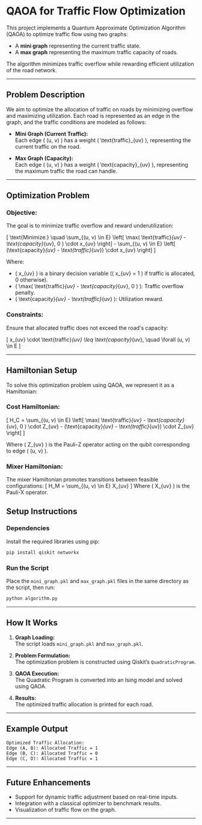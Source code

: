 # **QAOA for Traffic Flow Optimization**

This project implements a Quantum Approximate Optimization Algorithm (QAOA) to optimize traffic flow using two graphs:
- A **mini graph** representing the current traffic state.
- A **max graph** representing the maximum traffic capacity of roads.

The algorithm minimizes traffic overflow while rewarding efficient utilization of the road network.

---

## **Problem Description**

We aim to optimize the allocation of traffic on roads by minimizing overflow and maximizing utilization. Each road is represented as an edge in the graph, and the traffic conditions are modeled as follows:

- **Mini Graph (Current Traffic):**  
  Each edge \( (u, v) \) has a weight \( \text{traffic}_{uv} \), representing the current traffic on the road.

- **Max Graph (Capacity):**  
  Each edge \( (u, v) \) has a weight \( \text{capacity}_{uv} \), representing the maximum traffic the road can handle.

---

## **Optimization Problem**

### **Objective:**
The goal is to minimize traffic overflow and reward underutilization:

\[
\text{Minimize:} \quad \sum_{(u, v) \in E} \left[ \max( \text{traffic}_{uv} - \text{capacity}_{uv}, 0 ) \cdot x_{uv} \right] - \sum_{(u, v) \in E} \left[ (\text{capacity}_{uv} - \text{traffic}_{uv}) \cdot x_{uv} \right]
\]

Where:
- \( x_{uv} \) is a binary decision variable (\( x_{uv} = 1 \) if traffic is allocated, 0 otherwise).
- \( \max( \text{traffic}_{uv} - \text{capacity}_{uv}, 0 ) \): Traffic overflow penalty.
- \( \text{capacity}_{uv} - \text{traffic}_{uv} \): Utilization reward.

### **Constraints:**
Ensure that allocated traffic does not exceed the road's capacity:

\[
x_{uv} \cdot \text{traffic}_{uv} \leq \text{capacity}_{uv}, \quad \forall (u, v) \in E
\]

---

## **Hamiltonian Setup**

To solve this optimization problem using QAOA, we represent it as a Hamiltonian:

### **Cost Hamiltonian:**

\[
H_C = \sum_{(u, v) \in E} \left[ \max( \text{traffic}_{uv} - \text{capacity}_{uv}, 0 ) \cdot Z_{uv} - (\text{capacity}_{uv} - \text{traffic}_{uv}) \cdot Z_{uv} \right]
\]

Where \( Z_{uv} \) is the Pauli-Z operator acting on the qubit corresponding to edge \( (u, v) \).

### **Mixer Hamiltonian:**

The mixer Hamiltonian promotes transitions between feasible configurations:
\[
H_M = \sum_{(u, v) \in E} X_{uv}
\]
Where \( X_{uv} \) is the Pauli-X operator.

## **Setup Instructions**

### **Dependencies**

Install the required libraries using pip:

```bash
pip install qiskit networkx
```

### **Run the Script**

Place the `mini_graph.pkl` and `max_graph.pkl` files in the same directory as the script, then run:

```bash
python algorithm.py
```

---

## **How It Works**

1. **Graph Loading:**  
   The script loads `mini_graph.pkl` and `max_graph.pkl`.

2. **Problem Formulation:**  
   The optimization problem is constructed using Qiskit’s `QuadraticProgram`.

3. **QAOA Execution:**  
   The Quadratic Program is converted into an Ising model and solved using QAOA.

4. **Results:**  
   The optimized traffic allocation is printed for each road.

---

## **Example Output**

```
Optimized Traffic Allocation:
Edge (A, B): Allocated Traffic = 1
Edge (B, C): Allocated Traffic = 0
Edge (C, D): Allocated Traffic = 1
```

---

## **Future Enhancements**
- Support for dynamic traffic adjustment based on real-time inputs.
- Integration with a classical optimizer to benchmark results.
- Visualization of traffic flow on the graph.

---

